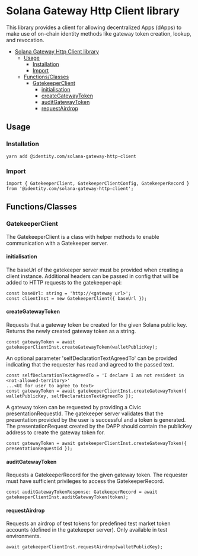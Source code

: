 # Solana Gateway Http Client library

This library provides a client for allowing 
decentralized Apps (dApps) to make use of on-chain identity methods
like gateway token creation, lookup, and revocation.

- [Solana Gateway Http Client library](#solana-gateway-http-client-library)
  - [Usage](#usage)
    - [Installation](#installation)
    - [Import](#import)
  - [Functions/Classes](#functionsclasses)
    - [GatekeeperClient](#gatekeeperclient)
      - [initialisation](#initialisation)
      - [createGatewayToken](#creategatewaytoken)
      - [auditGatewayToken](#auditgatewaytoken)
      - [requestAirdrop](#requestairdrop)

## Usage
### Installation
```
yarn add @identity.com/solana-gateway-http-client
```
### Import
```
import { GatekeeperClient, GatekeeperClientConfig, GatekeeperRecord } from '@identity.com/solana-gateway-http-client';
```

## Functions/Classes

### GatekeeperClient
The GatekeeperClient is a class with helper methods to enable communication with a Gatekeeper server.

#### initialisation
The baseUrl of the gatekeeper server must be provided when creating a client instance. Additional headers can be passed in config
that will be added to HTTP requests to the gatekeeper-api:
```
const baseUrl: string = 'http://<gateway url>';
const clientInst = new GatekeeperClient({ baseUrl });
```

#### createGatewayToken
Requests that a gateway token be created for the given Solana public key. Returns the newly created gateway token as a string.
```
const gatewayToken = await gatekeeperClientInst.createGatewayToken(walletPublicKey);
```
An optional parameter 'selfDeclarationTextAgreedTo' can be provided indicating that the requester has read and agreed to the passed text.
```
const selfDeclarationTextAgreedTo = 'I declare I am not resident in <not-allowed-territory>'
...<UI for user to agree to text>
const gatewayToken = await gatekeeperClientInst.createGatewayToken({ walletPublicKey, selfDeclarationTextAgreedTo });
```
A gateway token can be requested by providing a Civic presentationRequestId. The gatekeeper server validates that the presentation provided by the user is successful and a token is generated. The presentationRequest created by the DAPP should contain the publicKey address to create the gateway token for.
```
const gatewayToken = await gatekeeperClientInst.createGatewayToken({ presentationRequestId });
```

#### auditGatewayToken
Requests a GatekeeperRecord for the given gateway token. The requester must have sufficient privileges to access the GatekeeperRecord.
```
const auditGatewayTokenResponse: GatekeeperRecord = await gatekeeperClientInst.auditGatewayToken(token);
```

#### requestAirdrop
Requests an airdrop of test tokens for predefined test market token accounts (defined in the gatekeeper server). Only available in test environments.
```
await gatekeeperClientInst.requestAirdrop(walletPublicKey);
```